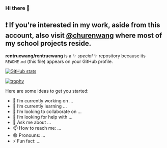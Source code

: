 ### Hi there 👋

## ❗ If you're interested in my work, aside from this account, also visit [@churenwang](https://github.com/churenwang) where most of my school projects reside.

**rentruewang/rentruewang** is a ✨ _special_ ✨ repository because its `README.md` (this file) appears on your GitHub profile.

[![GitHub stats](https://github-readme-stats.vercel.app/api?username=rentruewang)](https://github.com/rentruewang/)

[![trophy](https://github-profile-trophy.vercel.app/?username=ryo-ma)](https://github.com/ryo-ma/github-profile-trophy)


Here are some ideas to get you started:

- 🔭 I’m currently working on ...
- 🌱 I’m currently learning ...
- 👯 I’m looking to collaborate on ...
- 🤔 I’m looking for help with ...
- 💬 Ask me about ...
- 📫 How to reach me: ...
- 😄 Pronouns: ...
- ⚡ Fun fact: ...
